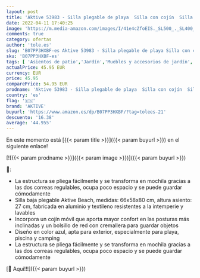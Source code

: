 ```yaml
---
layout: post
title: 'Aktive 53983 - Silla plegable de playa  Silla con cojín  Silla plegable tipo mochila  respaldo reclinable  con dos bolsillos    color azul pastel  Aktive Beach'
date: 2022-04-11 17:40:25
image: 'https://m.media-amazon.com/images/I/41e4cZfoEIS._SL500_._SL400_.jpg'
comments: true
category: ofertas
author: 'tole.es'
slug: 'B07PP3HXBF-es Aktive 53983 - Silla plegable de playa Silla con cojín...'
sku: 'B07PP3HXBF-es'
tags: [ 'Asientos de patio','Jardín','Muebles y accesorios de jardín','Sillas para exterior','Sillas plegables para exterior','aktive','mochila', ]
actualPrice: 45.95 EUR
currency: EUR
price: 45.95
comparePrice: 54.95 EUR
prodname: 'Aktive 53983 - Silla plegable de playa  Silla con cojín  Silla plegable tipo mochila  respaldo reclinable  con dos bolsillos    color azul pastel  Aktive Beach'
country: 'es'
flag: '🇪🇸'
brand: 'AKTIVE'
buyurl: 'https://www.amazon.es/dp/B07PP3HXBF/?tag=tolees-21'
descuento: '16.38'
average: '44.955'
---
```


En este momento está [{{< param title >}}]({{< param buyurl >}}) en el siguiente enlace!

[![{{< param prodname >}}]({{< param image >}})]({{< param buyurl >}})

🔎:

- La estructura se pliega fácilmente y se transforma en mochila gracias a las dos correas regulables, ocupa poco espacio y se puede guardar cómodamente
- Silla baja plegable Aktive Beach, medidas: 66x58x80 cm, altura asiento: 27 cm, fabricada en aluminio y textileno resistentes a la intemperie y lavables
- Incorpora un cojín móvil que aporta mayor confort en las posturas más inclinadas y un bolsillo de red con cremallera para guardar objetos
- Diseño en color azul, apta para exterior, especialmente para playa, piscina y camping
- La estructura se pliega fácilmente y se transforma en mochila gracias a las dos correas regulables, ocupa poco espacio y se puede guardar cómodamente

[🛒 Aquí!!!]({{< param buyurl >}})

